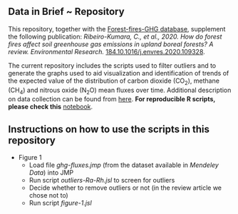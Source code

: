 ## Data in Brief ~ Repository
This repository, together with the [Forest-fires-GHG database](https://data.mendeley.com/datasets/v7gxtvv9z3/draft?a=b85f3cc2-168b-45d2-8f00-ed874a9e2d5c), supplement the following publication: *Ribeiro-Kumara, C., et al., 2020. How do forest fires affect soil greenhouse gas emissions in upland boreal forests? A review. Environmental Research.* [184.10.1016/j.envres.2020.109328](https://doi.org/10.1016/j.envres.2020.109328).

The current repository includes the scripts used to filter outliers and to generate the graphs used to aid visualization and identification of trends of the expected value of the distribution of carbon dioxide (CO<sub>2</sub>), methane (CH<sub>4</sub>) and nitrous oxide (N<sub>2</sub>O) mean fluxes over time. Additional description on data collection can be found from [here](docs/). **For reproducible R scripts, please check this** [notebook](https://c-riku.github.io/datainbrief-R-scripts/).

## Instructions on how to use the scripts in this repository
- Figure 1
   - Load file *ghg-fluxes.jmp* (from the dataset available in *Mendeley Data*) into JMP
   - Run script *outliers-Ra-Rh.jsl* to screen for outliers
   - Decide whether to remove outliers or not (in the review article we chose not to)
   - Run script *figure-1.jsl*
